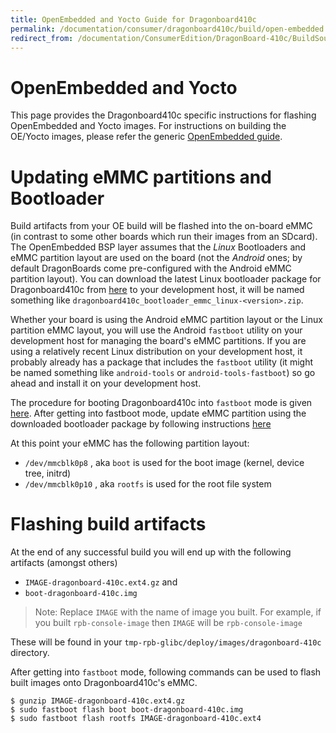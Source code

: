 ```yaml
---
title: OpenEmbedded and Yocto Guide for Dragonboard410c
permalink: /documentation/consumer/dragonboard410c/build/open-embedded.md.html
redirect_from: /documentation/ConsumerEdition/DragonBoard-410c/BuildSource/open_embedded.md.html
---
```


# OpenEmbedded and Yocto

This page provides the Dragonboard410c specific instructions for flashing OpenEmbedded and Yocto images. For instructions on building
the OE/Yocto images, please refer the generic [OpenEmbedded guide](../../guides/open_embedded.md).

# Updating eMMC partitions and Bootloader

Build artifacts from your OE build will be flashed into the on-board eMMC (in contrast to some other boards which run their images from an SDcard). The OpenEmbedded BSP layer assumes that the _Linux_ Bootloaders and eMMC partition layout are used on the
board (not the _Android_ ones; by default DragonBoards come pre-configured with the Android eMMC partition layout).
You can download the latest Linux bootloader package for Dragonboard410c from [here](http://releases.linaro.org/96boards/dragonboard410c/linaro/rescue/latest/)
to your development host, it will be named something like `dragonboard410c_bootloader_emmc_linux-<version>.zip`.

Whether your board is using the Android eMMC partition layout or the Linux partition eMMC layout, you will use the
Android `fastboot` utility on your development host for managing the board's eMMC partitions. If you are using a
relatively recent Linux distribution on your development host, it probably already has a package that includes
the `fastboot` utility (it might be named something like `android-tools` or `android-tools-fastboot`) so go ahead and
install it on your development host.

The procedure for booting Dragonboard410c into `fastboot` mode is given [here](../installation/linux-fastboot.md#step-3-boot-dragonboard-410c-into-fastboot-mode).
After getting into fastboot mode, update eMMC partition using the downloaded bootloader package by following
instructions [here](../installation/linux-fastboot.md#step-4-flash-bootloader)

At this point your eMMC has the following partition layout:

* `/dev/mmcblk0p8` , aka `boot` is used for the boot image (kernel, device tree, initrd)
* `/dev/mmcblk0p10` , aka `rootfs` is used for the root file system

# Flashing build artifacts

At the end of any successful build you will end up with the following artifacts (amongst others)
* `IMAGE-dragonboard-410c.ext4.gz` and
* `boot-dragonboard-410c.img`

> Note: Replace `IMAGE` with the name of image you built. For example, if you built `rpb-console-image` then `IMAGE` will
be `rpb-console-image`

These will be found in your `tmp-rpb-glibc/deploy/images/dragonboard-410c` directory.

After getting into `fastboot` mode, following commands can be used to flash built images onto Dragonboard410c's eMMC.

```shell
$ gunzip IMAGE-dragonboard-410c.ext4.gz
$ sudo fastboot flash boot boot-dragonboard-410c.img
$ sudo fastboot flash rootfs IMAGE-dragonboard-410c.ext4
```
